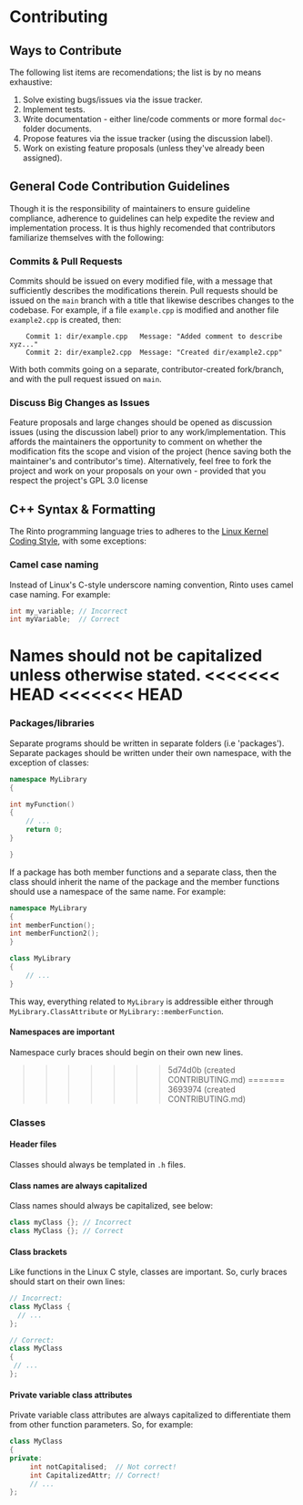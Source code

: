 # Contributing
## Ways to Contribute
The following list items are recomendations; the list is by no means exhaustive:
1. Solve existing bugs/issues via the issue tracker.
2. Implement tests.
3. Write documentation - either line/code comments or more formal `doc`-folder documents.
4. Propose features via the issue tracker (using the discussion label).
5. Work on existing feature proposals (unless they've already been assigned).
## General Code Contribution Guidelines
Though it is the responsibility of maintainers to ensure guideline compliance, adherence to guidelines can help expedite the review and implementation process. It is thus highly recomended that contributors familiarize themselves with the following:
### Commits & Pull Requests
Commits should be issued on every modified file, with a message that sufficiently describes the modifications therein. Pull requests should be issued on the `main` branch with a title that likewise describes changes to the codebase. For example, if a file `example.cpp` is modified and another file `example2.cpp` is created, then:
```
    Commit 1: dir/example.cpp   Message: "Added comment to describe xyz..."
    Commit 2: dir/example2.cpp  Message: "Created dir/example2.cpp"
```
With both commits going on a separate, contributor-created fork/branch, and with the pull request issued on `main`.
### Discuss Big Changes as Issues
Feature proposals and large changes should be opened as discussion issues (using the discussion label) prior to any work/implementation. This affords the maintainers the opportunity to comment on whether the modification fits the scope and vision of the project (hence saving both the maintainer's and contributor's time). Alternatively, feel free to fork the project and work on your proposals on your own - provided that you respect the project's GPL 3.0 license
## C++ Syntax & Formatting
The Rinto programming language tries to adheres to the [Linux Kernel Coding Style](https://www.kernel.org/doc/html/latest/process/coding-style.html), with some exceptions:
### Camel case naming
Instead of Linux's C-style underscore naming convention, Rinto uses camel case naming. For example:
```C++
int my_variable; // Incorrect
int myVariable;  // Correct
```
Names should not be capitalized unless otherwise stated.
<<<<<<< HEAD
<<<<<<< HEAD
=======
### Packages/libraries
Separate programs should be written in separate folders (i.e 'packages'). Separate packages should be written under their own namespace, with the exception of classes:
```C++
namespace MyLibrary
{

int myFunction()
{
    // ...
    return 0;
}

}
```
If a package has both member functions and a separate class, then the class should inherit the name of the package and the member functions should use a namespace of the same name. For example:
```C++
namespace MyLibrary
{
int memberFunction();
int memberFunction2();
}

class MyLibrary
{
    // ...
}

```
This way, everything related to `MyLibrary` is addressible either through `MyLibrary.ClassAttribute` or `MyLibrary::memberFunction`.
#### Namespaces are important
Namespace curly braces should begin on their own new lines.
>>>>>>> 5d74d0b (created CONTRIBUTING.md)
=======
>>>>>>> 3693974 (created CONTRIBUTING.md)
### Classes
#### Header files
Classes should always be templated in `.h` files.
#### Class names are always capitalized
Class names should always be capitalized, see below:
```c++
class myClass {}; // Incorrect
class MyClass {}; // Correct
```
#### Class brackets
Like functions in the Linux C style, classes are important. So, curly braces should start on their own lines:
```c++
// Incorrect:
class MyClass {
  // ...
};

// Correct:
class MyClass
{
 // ...
};
```
#### Private variable class attributes
Private variable class attributes are always capitalized to differentiate them from other function parameters. So, for example:
```c++
class MyClass
{
private:
     int notCapitalised;  // Not correct!
     int CapitalizedAttr; // Correct!
     // ...
};
```
